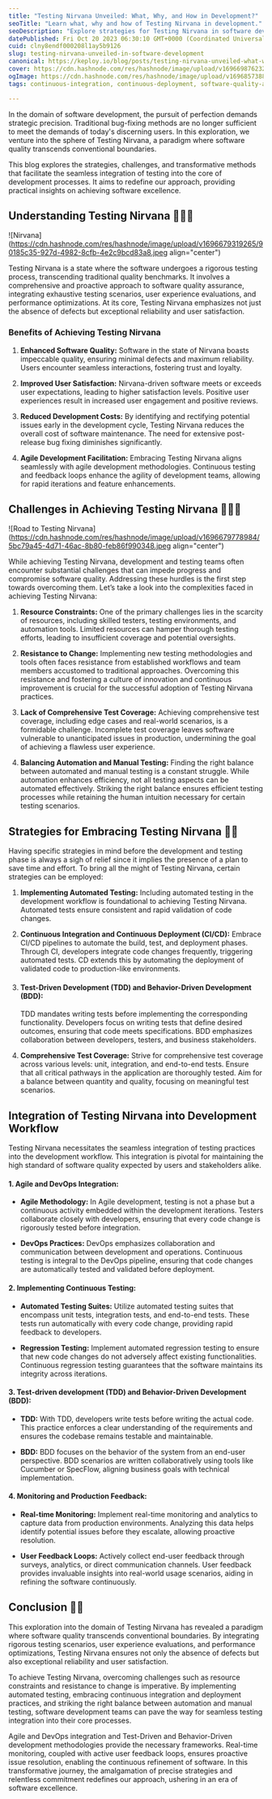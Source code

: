 ```yaml
---
title: "Testing Nirvana Unveiled: What, Why, and How in Development?"
seoTitle: "Learn what, why and how of Testing Nirvana in development."
seoDescription: "Explore strategies for Testing Nirvana in software development. Learn to overcome challenges, integrate methodologies, and achieve excellence in this blog."
datePublished: Fri Oct 20 2023 06:30:10 GMT+0000 (Coordinated Universal Time)
cuid: clny8endf000208l1ay5b9126
slug: testing-nirvana-unveiled-in-software-development
canonical: https://keploy.io/blog/posts/testing-nirvana-unveiled-what-why-and-how-in-development
cover: https://cdn.hashnode.com/res/hashnode/image/upload/v1696698762325/95eeebba-f4da-49c5-a863-71c0f03b325b.png
ogImage: https://cdn.hashnode.com/res/hashnode/image/upload/v1696857388739/976a052d-dda2-4bb0-a92b-d925b1ec3455.png
tags: continuous-integration, continuous-deployment, software-quality-assurance, end-to-end-testing, testing-nirvana

---
```


In the domain of software development, the pursuit of perfection demands strategic precision. Traditional bug-fixing methods are no longer sufficient to meet the demands of today's discerning users. In this exploration, we venture into the sphere of Testing Nirvana, a paradigm where software quality transcends conventional boundaries.

This blog explores the strategies, challenges, and transformative methods that facilitate the seamless integration of testing into the core of development processes. It aims to redefine our approach, providing practical insights on achieving software excellence.

## Understanding Testing Nirvana 🧑🏻‍🏫

![Nirvana](https://cdn.hashnode.com/res/hashnode/image/upload/v1696679319265/90185c35-927d-4982-8cfb-4e2c9bcd83a8.jpeg align="center")

Testing Nirvana is a state where the software undergoes a rigorous testing process, transcending traditional quality benchmarks. It involves a comprehensive and proactive approach to software quality assurance, integrating exhaustive testing scenarios, user experience evaluations, and performance optimizations. At its core, Testing Nirvana emphasizes not just the absence of defects but exceptional reliability and user satisfaction.

### **Benefits of Achieving Testing Nirvana**

1. **Enhanced Software Quality:** Software in the state of Nirvana boasts impeccable quality, ensuring minimal defects and maximum reliability. Users encounter seamless interactions, fostering trust and loyalty.
    
2. **Improved User Satisfaction:** Nirvana-driven software meets or exceeds user expectations, leading to higher satisfaction levels. Positive user experiences result in increased user engagement and positive reviews.
    
3. **Reduced Development Costs:** By identifying and rectifying potential issues early in the development cycle, Testing Nirvana reduces the overall cost of software maintenance. The need for extensive post-release bug fixing diminishes significantly.
    
4. **Agile Development Facilitation:** Embracing Testing Nirvana aligns seamlessly with agile development methodologies. Continuous testing and feedback loops enhance the agility of development teams, allowing for rapid iterations and feature enhancements.
    

## **Challenges in Achieving Testing Nirvana** 🧗🏻‍♀️

![Road to Testing Nirvana](https://cdn.hashnode.com/res/hashnode/image/upload/v1696679778984/5bc79a45-4d71-46ac-8b80-feb86f990348.jpeg align="center")

While achieving Testing Nirvana, development and testing teams often encounter substantial challenges that can impede progress and compromise software quality. Addressing these hurdles is the first step towards overcoming them. Let’s take a look into the complexities faced in achieving Testing Nirvana:

1. **Resource Constraints:** One of the primary challenges lies in the scarcity of resources, including skilled testers, testing environments, and automation tools. Limited resources can hamper thorough testing efforts, leading to insufficient coverage and potential oversights.
    
2. **Resistance to Change:** Implementing new testing methodologies and tools often faces resistance from established workflows and team members accustomed to traditional approaches. Overcoming this resistance and fostering a culture of innovation and continuous improvement is crucial for the successful adoption of Testing Nirvana practices.
    
3. **Lack of Comprehensive Test Coverage:** Achieving comprehensive test coverage, including edge cases and real-world scenarios, is a formidable challenge. Incomplete test coverage leaves software vulnerable to unanticipated issues in production, undermining the goal of achieving a flawless user experience.
    
4. **Balancing Automation and Manual Testing:** Finding the right balance between automated and manual testing is a constant struggle. While automation enhances efficiency, not all testing aspects can be automated effectively. Striking the right balance ensures efficient testing processes while retaining the human intuition necessary for certain testing scenarios.
    

## **Strategies for Embracing Testing Nirvana** 🏃🏻

Having specific strategies in mind before the development and testing phase is always a sigh of relief since it implies the presence of a plan to save time and effort. To bring all the might of Testing Nirvana, certain strategies can be employed:

1. **Implementing Automated Testing:** Including automated testing in the development workflow is foundational to achieving Testing Nirvana. Automated tests ensure consistent and rapid validation of code changes.
    
2. **Continuous Integration and Continuous Deployment (CI/CD):** Embrace CI/CD pipelines to automate the build, test, and deployment phases. Through CI, developers integrate code changes frequently, triggering automated tests. CD extends this by automating the deployment of validated code to production-like environments.
    
3. #### **Test-Driven Development (TDD) and Behavior-Driven Development (BDD):**
    
    TDD mandates writing tests before implementing the corresponding functionality. Developers focus on writing tests that define desired outcomes, ensuring that code meets specifications. BDD emphasizes collaboration between developers, testers, and business stakeholders.
    
4. **Comprehensive Test Coverage:** Strive for comprehensive test coverage across various levels: unit, integration, and end-to-end tests. Ensure that all critical pathways in the application are thoroughly tested. Aim for a balance between quantity and quality, focusing on meaningful test scenarios.
    

## Integration of Testing Nirvana into Development Workflow

Testing Nirvana necessitates the seamless integration of testing practices into the development workflow. This integration is pivotal for maintaining the high standard of software quality expected by users and stakeholders alike.

#### 1\. **Agile and DevOps Integration:**

* **Agile Methodology:** In Agile development, testing is not a phase but a continuous activity embedded within the development iterations. Testers collaborate closely with developers, ensuring that every code change is rigorously tested before integration.
    
* **DevOps Practices:** DevOps emphasizes collaboration and communication between development and operations. Continuous testing is integral to the DevOps pipeline, ensuring that code changes are automatically tested and validated before deployment.
    

#### 2\. **Implementing Continuous Testing:**

* **Automated Testing Suites:** Utilize automated testing suites that encompass unit tests, integration tests, and end-to-end tests. These tests run automatically with every code change, providing rapid feedback to developers.
    
* **Regression Testing:** Implement automated regression testing to ensure that new code changes do not adversely affect existing functionalities. Continuous regression testing guarantees that the software maintains its integrity across iterations.
    

#### 3\. **Test-driven development (TDD) and Behavior-Driven Development (BDD):**

* **TDD:** With TDD, developers write tests before writing the actual code. This practice enforces a clear understanding of the requirements and ensures the codebase remains testable and maintainable.
    
* **BDD:** BDD focuses on the behavior of the system from an end-user perspective. BDD scenarios are written collaboratively using tools like Cucumber or SpecFlow, aligning business goals with technical implementation.
    

#### 4\. **Monitoring and Production Feedback:**

* **Real-time Monitoring:** Implement real-time monitoring and analytics to capture data from production environments. Analyzing this data helps identify potential issues before they escalate, allowing proactive resolution.
    
* **User Feedback Loops:** Actively collect end-user feedback through surveys, analytics, or direct communication channels. User feedback provides invaluable insights into real-world usage scenarios, aiding in refining the software continuously.
    

## Conclusion 😮‍💨

This exploration into the domain of Testing Nirvana has revealed a paradigm where software quality transcends conventional boundaries. By integrating rigorous testing scenarios, user experience evaluations, and performance optimizations, Testing Nirvana ensures not only the absence of defects but also exceptional reliability and user satisfaction.

To achieve Testing Nirvana, overcoming challenges such as resource constraints and resistance to change is imperative. By implementing automated testing, embracing continuous integration and deployment practices, and striking the right balance between automation and manual testing, software development teams can pave the way for seamless testing integration into their core processes.

Agile and DevOps integration and Test-Driven and Behavior-Driven development methodologies provide the necessary frameworks. Real-time monitoring, coupled with active user feedback loops, ensures proactive issue resolution, enabling the continuous refinement of software. In this transformative journey, the amalgamation of precise strategies and relentless commitment redefines our approach, ushering in an era of software excellence.